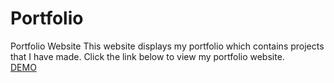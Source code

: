 # Portfolio
Portfolio Website
This website displays my portfolio which contains projects that I have made.
Click the link below to view my portfolio website.
<br/>
<a href="https://mohammadrizala.github.io/Portfolio/" target="blank">DEMO</a>
